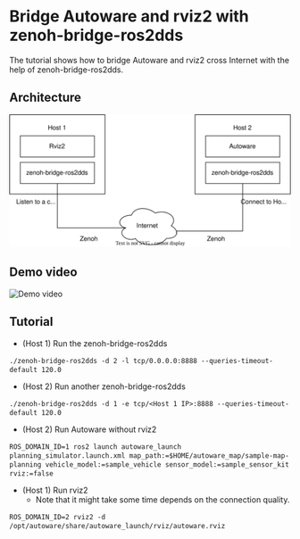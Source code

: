 # Bridge Autoware and rviz2 with zenoh-bridge-ros2dds

The tutorial shows how to bridge Autoware and rviz2 cross Internet with the help of zenoh-bridge-ros2dds.

## Architecture

![Architecture](Architecture.drawio.svg)

## Demo video

![Demo video](https://www.youtube.com/watch?v=2uKWHR6OhBA)

## Tutorial

* (Host 1) Run the zenoh-bridge-ros2dds

```shell
./zenoh-bridge-ros2dds -d 2 -l tcp/0.0.0.0:8888 --queries-timeout-default 120.0
```

* (Host 2) Run another zenoh-bridge-ros2dds

```shell
./zenoh-bridge-ros2dds -d 1 -e tcp/<Host 1 IP>:8888 --queries-timeout-default 120.0
```

* (Host 2) Run Autoware without rviz2

```shell
ROS_DOMAIN_ID=1 ros2 launch autoware_launch planning_simulator.launch.xml map_path:=$HOME/autoware_map/sample-map-planning vehicle_model:=sample_vehicle sensor_model:=sample_sensor_kit rviz:=false
```

* (Host 1) Run rviz2
  * Note that it might take some time depends on the connection quality.

```shell
ROS_DOMAIN_ID=2 rviz2 -d /opt/autoware/share/autoware_launch/rviz/autoware.rviz
```
